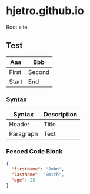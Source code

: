 # hjetro.github.io
Root site

## Test
| Aaa | Bbb |
| --- | --- |
| First | Second |
| Start | End |

### Syntax

| Syntax | Description |
| ----------- | ----------- |
| Header | Title |
| Paragraph | Text |


### Fenced Code Block	

``` json
{
  "firstName": "John",
  "lastName": "Smith",
  "age": 25
}
```
